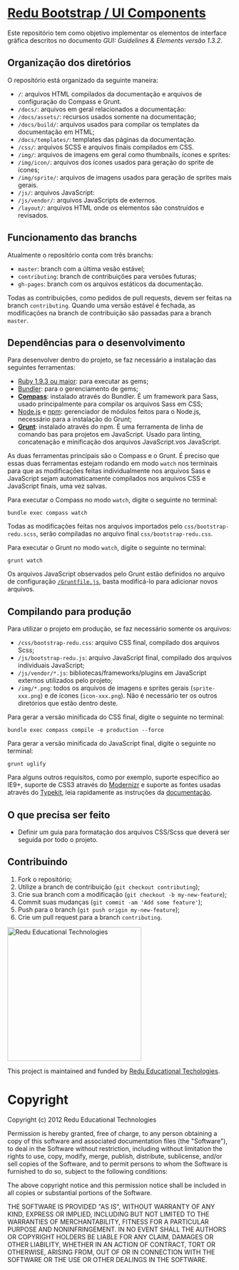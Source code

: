 # [Redu Bootstrap / UI Components](http://developers.redu.com.br/ui-components/)

Este repositório tem como objetivo implementar os elementos de interface gráfica descritos no documento *GUI: Guidelines & Elements versão 1.3.2*.

## Organização dos diretórios

O repositório está organizado da seguinte maneira:

 * `/`: arquivos HTML compilados da documentação e arquivos de configuração do Compass e Grunt.
 * `/docs/`: arquivos em geral relacionados a documentação:
 * `/docs/assets/`: recursos usados somente na documentação;
 * `/docs/build/`: arquivos usados para compilar os templates da documentação em HTML;
 * `/docs/templates/`: templates das páginas da documentação.
 * `/css/`: arquivos SCSS e arquivos finais compilados em CSS.
 * `/img/`: arquivos de imagens em geral como thumbnails, ícones e sprites:
 * `/img/icon/`: arquivos dos ícones usados para geração do sprite de ícones;
 * `/img/sprite/`: arquivos de imagens usados para geração de sprites mais gerais.
 * `/js/`: arquivos JavaScript:
 * `/js/vendor/`: arquivos JavaScripts de externos.
 * `/layout/`: arquivos HTML onde os elementos são construídos e revisados.

## Funcionamento das branchs

Atualmente o repositório conta com três branchs:

 * `master`: branch com a última vesão estável;
 * `contributing`: branch de contribuições para versões futuras;
 * `gh-pages`: branch com os arquivos estáticos da documentação.

Todas as contribuições, como pedidos de pull requests, devem ser feitas na branch `contributing`. Quando uma versão estável é fechada, as modificações na branch de contribuição são passadas para a branch `master`.

## Dependências para o desenvolvimento

Para desenvolver dentro do projeto, se faz necessário a instalação das seguintes ferramentas:

 * [Ruby 1.9.3 ou maior](http://www.ruby-lang.org/en/downloads/): para executar as gems;
 * [Bundler](http://gembundler.com/): para o gerenciamento de gems;
 * **[Compass](http://compass-style.org/)**: instalado através do Bundler. É um framework para Sass, usado principalmente para compilar os arquivos Sass em CSS;
 * [Node.js](http://nodejs.org/download/) e [npm](https://npmjs.org/): gerenciador de módulos feitos para o Node.js, necessário para a instalação do Grunt;
 * **[Grunt](http://gruntjs.com/)**: instalado através do npm. É uma ferramenta de linha de comando bas para projetos em JavaScript. Usado para linting, concatenação e minificação dos arquivos JavaScript.vos JavaScript.

As duas ferramentas principais são o Compass e o Grunt. É preciso que essas duas ferramentas estejam rodando em modo `watch` nos terminais para que as modificações feitas individualmente nos arquivos Sass e JavaScript sejam automaticamente compilados nos arquivos CSS e JavaScript finais, uma vez salvas.

Para executar o Compass no modo `watch`, digite o seguinte no terminal:

    bundle exec compass watch

Todas as modificações feitas nos arquivos importados pelo `css/bootstrap-redu.scss`, serão compiladas no arquivo final `css/bootstrap-redu.css`.

Para executar o Grunt no modo `watch`, digite o seguinte no terminal:

    grunt watch

Os arquivos JavaScript observados pelo Grunt estão definidos no arquivo de configuração [`/Gruntfile.js`](https://github.com/redu/ui-components/blob/master/Gruntfile.js#L2), basta modificá-lo para adicionar novos arquivos.

## Compilando para produção

Para utilizar o projeto em produção, se faz necessário somente os arquivos:

 * `/css/bootstrap-redu.css`: arquivo CSS final, compilado dos arquivos Scss;
 * `/js/bootstrap-redu.js`: arquivo JavaScript final, compilado dos arquivos individuais JavaScript;
 * `/js/vendor/*.js`: bibliotecas/frameworks/plugins em JavaScript externos utilizados pelo projeto;
 * `/img/*.png`: todos os arquivos de imagens e sprites gerais (`sprite-xxx.png`) e de ícones (`icon-xxx.png`). Não é necessário ter os outros diretórios que estão dentro deste.

Para gerar a versão minificada do CSS final, digite o seguinte no terminal:

    bundle exec compass compile -e production --force

Para gerar a versão minificada do JavaScript final, digite o seguinte no terminal:

    grunt uglify

Para alguns outros requisitos, como por exemplo, suporte específico ao IE9+, suporte de CSS3 através do [Modernizr](http://modernizr.com/) e suporte as fontes usadas através do [Typekit](https://typekit.com/colophons/lpo4rgu), leia rapidamente as instruções da [documentação](http://developers.redu.com.br/ui-components/).

## O que precisa ser feito

 * Definir um guia para formatação dos arquivos CSS/Scss que deverá ser seguida por todo o projeto.

## Contribuindo

 1. Fork o repositório;
 2. Utilize a branch de contribuição (`git checkout contributing`);
 3. Crie sua branch com a modificação (`git checkout -b my-new-feature`);
 4. Commit suas mudanças (`git commit -am 'Add some feature'`);
 5. Push para o branch (`git push origin my-new-feature`);
 6. Crie um pull request para a branch `contributing`.


<img src="https://github.com/downloads/redu/redupy/redutech-marca.png" alt="Redu Educational Technologies" width="300">

This project is maintained and funded by [Redu Educational Techologies](http://tech.redu.com.br).

# Copyright

Copyright (c) 2012 Redu Educational Technologies

Permission is hereby granted, free of charge, to any person obtaining a copy of this software and associated documentation files (the "Software"), to deal in the Software without restriction, including without limitation the rights to use, copy, modify, merge, publish, distribute, sublicense, and/or sell copies of the Software, and to permit persons to whom the Software is furnished to do so, subject to the following conditions:

The above copyright notice and this permission notice shall be included in all copies or substantial portions of the Software.

THE SOFTWARE IS PROVIDED "AS IS", WITHOUT WARRANTY OF ANY KIND, EXPRESS OR IMPLIED, INCLUDING BUT NOT LIMITED TO THE WARRANTIES OF MERCHANTABILITY, FITNESS FOR A PARTICULAR PURPOSE AND NONINFRINGEMENT. IN NO EVENT SHALL THE AUTHORS OR COPYRIGHT HOLDERS BE LIABLE FOR ANY CLAIM, DAMAGES OR OTHER LIABILITY, WHETHER IN AN ACTION OF CONTRACT, TORT OR OTHERWISE, ARISING FROM, OUT OF OR IN CONNECTION WITH THE SOFTWARE OR THE USE OR OTHER DEALINGS IN THE SOFTWARE.
